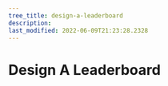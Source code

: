 ```yaml
---
tree_title: design-a-leaderboard
description: 
last_modified: 2022-06-09T21:23:28.2328
---
```


# Design A Leaderboard
